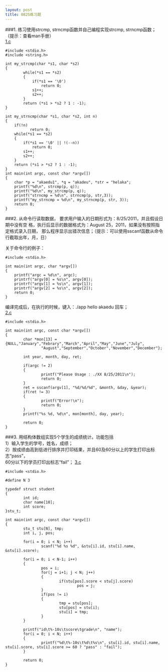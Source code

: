 ```yaml
---
layout: post
title: 0825练习题
---
```

###1.
练习使用strcmp, strncmp函数并自己编程实现strcmp, strncmp函数；<br>
（提示：查看man手册）<br><a href="./1.c">1.c</a>

	#include <stdio.h>
	#include <string.h>
	
	int my_strcmp(char *s1, char *s2)
	{
	        while(*s1 == *s2)
	        {
	            if(*s1 == '\0')
	                return 0;
	            s1++;
	            s2++;
	        }
	        return (*s1 > *s2 ? 1 : -1); 
	}
	
	int my_strncmp(char *s1, char *s2, int n)
	{
	    if(!n)
	           return 0;
	    while(*s1 == *s2)
	    {
	        if(*s1 == '\0' || !(--n))
	            return 0;
	        s1++;
	        s2++;
	    }
	    return (*s1 > *s2 ? 1 : -1); 
	}
	int main(int argc, const char *argv[])
	{
	    char *p = "akaedu1", *q = "akadeu", *str = "helaka";
	    printf("%d\n", strcmp(p, q));
	    printf("%d\n", my_strcmp(p, q));
	    printf("strncmp = %d\n", strncmp(p, str,3));
	    printf("my_strncmp = %d\n", my_strncmp(p, str, 3));
		return 0;
	}
	
###2.
从命令行读取数据， 要求用户输入的日期形式为：8/25/2011，并且假设日期中没有空
格，执行后显示的数据格式为：August 25，2011，如果没有按照指定格式录入日期，
那么程序显示出错次信息；（提示：可以使用sscanf函数从命令行截取出年，月，日）<br>

关于命令行的例子：

	#include <stdio.h>
	
	int main(int argc, char *argv[])
	{
		printf("argc = %d\n", argc);
		printrf("argv[0] = %s\n", argv[0]);
		printrf("argv[1] = %s\n", argv[1]);
		printrf("argv[2] = %s\n", argv[2]);
		return 0;
	}

编译完成后，在执行的时候，键入：./app hello akaedu 回车；<br><a href="./2.c">2.c</a>

	#include <stdio.h>
	
	int main(int argc, const char *argv[])
	{
	        char *mon[13] = {NULL,"January","Febrary","March","April","May","June","July",
	                "August","September","October","November","December"};
	
	        int year, month, day, ret;
	        
	        if(argc != 2)
	        {
	                printf("Please Usage : ./XX 8/25/2011\n");
	                return 0;
	        }
	        ret = sscanf(argv[1], "%d/%d/%d", &month, &day, &year);
	        if(ret != 3)
	        {
	                printf("Error!\n");
	                return 0;
	        }
	        printf("%s %d, %d\n", mon[month], day, year);
	
	        return 0;
	}
	
###3.
用结构体数组实现5个学生的成绩统计。功能包括<br>
1）输入学生的学号，姓名，成绩；<br>
2）按成绩由高到低进行排序并打印结果，并且60及60分以上的学生打印出标志“pass”，<br>
60分以下的学员打印出标志“fail”；
<a href="./3.c">3.c</a>

	#include <stdio.h>
	
	#define N 3
	
	typedef struct student
	{
	        int id;
	        char name[10];
	        int score;
	}stu_t;
	
	int main(int argc, const char *argv[])
	{
	        stu_t stu[N], tmp;
	        int i, j, pos;
	
	        for(i = 0; i < N; i++)
	                scanf("%d %s %d", &stu[i].id, stu[i].name, &stu[i].score);
	        
	        for(i = 0; i < N-1; i++)
	        {
	                pos = i;
	                for(j = i+1; j < N; j++)
	                {
	                        if(stu[pos].score < stu[j].score)
	                                pos = j;
	                }
	                if(pos != i)
	                {
	                        tmp = stu[pos];
	                        stu[pos] = stu[i];
	                        stu[i] = tmp;
	                }
	        }
	
	        printf("id\t%-10s\tscore\tgrade\n", "name");
	        for(i = 0; i < N; i++)
	        {
	                printf("%d\t%-10s\t%d\t%s\n", stu[i].id, stu[i].name, stu[i].score, stu[i].score >= 60 ? "pass" : "fail");
	        }
	
	        return 0;
	}
	
